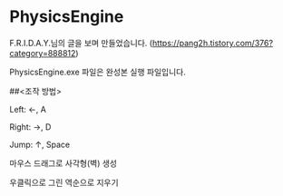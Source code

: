 # PhysicsEngine

F.R.I.D.A.Y.님의 글을 보며 만들었습니다. (https://pang2h.tistory.com/376?category=888812)

PhysicsEngine.exe 파일은 완성본 실행 파일입니다.

##<조작 방법>

Left: ←, A

Right: →, D

Jump: ↑, Space

마우스 드래그로 사각형(벽) 생성

우클릭으로 그린 역순으로 지우기
